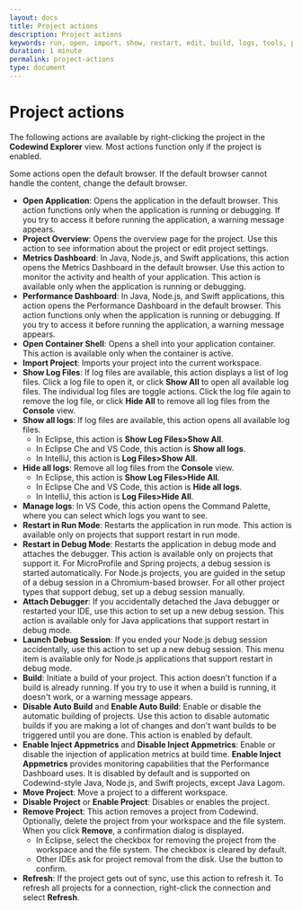 ```yaml
---
layout: docs
title: Project actions
description: Project actions
keywords: run, open, import, show, restart, edit, build, logs, tools, project actions, attach, build, disable, enable, validate, refresh
duration: 1 minute
permalink: project-actions
type: document
---
```


# Project actions

The following actions are available by right-clicking the project in the **Codewind Explorer** view. Most actions function only if the project is enabled.

Some actions open the default browser. If the default browser cannot handle the content, change the default browser.

- **Open Application**: Opens the application in the default browser. This action functions only when the application is running or debugging. If you try to access it before running the application, a warning message appears.
- **Project Overview**: Opens the overview page for the project. Use this action to see information about the project or edit project settings.
- **Metrics Dashboard**: In Java, Node.js, and Swift applications, this action opens the Metrics Dashboard in the default browser. Use this action to monitor the activity and health of your application. This action is available only when the application is running or debugging.
- **Performance Dashboard**: In Java, Node.js, and Swift applications, this action opens the Performance Dashboard in the default browser. This action functions only when the application is running or debugging. If you try to access it before running the application, a warning message appears.
- **Open Container Shell**: Opens a shell into your application container. This action is available only when the container is active.
- **Import Project**: Imports your project into the current workspace.
- **Show Log Files**: If log files are available, this action displays a list of log files. Click a log file to open it, or click **Show All** to open all available log files. The individual log files are toggle actions. Click the log file again to remove the log file, or click **Hide All** to remove all log files from the **Console** view.
- **Show all logs**: If log files are available, this action opens all available log files.  
   - In Eclipse, this action is **Show Log Files>Show All**.
   - In Eclipse Che and VS Code, this action is **Show all logs**.
   - In IntelliJ, this action is **Log Files>Show All**.
- **Hide all logs**: Remove all log files from the **Console** view.
   - In Eclipse, this action is **Show Log Files>Hide All**.
   - In Eclipse Che and VS Code, this action is **Hide all logs**.
   - In IntelliJ, this action is **Log Files>Hide All**.
- **Manage logs**: In VS Code, this action opens the Command Palette, where you can select which logs you want to see.
- **Restart in Run Mode**: Restarts the application in run mode. This action is available only on projects that support restart in run mode. 
- **Restart in Debug Mode**: Restarts the application in debug mode and attaches the debugger. This action is available only on projects that support it. For MicroProfile and Spring projects, a debug session is started automatically. For Node.js projects, you are guided in the setup of a debug session in a Chromium-based browser. For all other project types that support debug, set up a debug session manually. 
- **Attach Debugger**:  If you accidentally detached the Java debugger or restarted your IDE, use this action to set up a new debug session. This action is available only for Java applications that support restart in debug mode.
- **Launch Debug Session**: If you ended your Node.js debug session accidentally, use this action to set up a new debug session. This menu item is available only for Node.js applications that support restart in debug mode.
- **Build**: Initiate a build of your project. This action doesn't function if a build is already running. If you try to use it when a build is running, it doesn't work, or a warning message appears.
- **Disable Auto Build** and **Enable Auto Build**: Enable or disable the automatic building of projects. Use this action to disable automatic builds if you are making a lot of changes and don't want builds to be triggered until you are done. This action is enabled by default.
- **Enable Inject Appmetrics** and **Disable Inject Appmetrics**: Enable or disable the injection of application metrics at build time. **Enable Inject Appmetrics** provides monitoring capabilities that the Performance Dashboard uses. It is disabled by default and is supported on Codewind-style Java, Node.js, and Swift projects, except Java Lagom.
- **Move Project**: Move a project to a different workspace.
- **Disable Project** or **Enable Project**: Disables or enables the project.
- **Remove Project**: This action removes a project from Codewind. Optionally, delete the project from your workspace and the file system. When you click **Remove**, a confirmation dialog is displayed. 
  - In Eclipse, select the checkbox for removing the project from the workspace and the file system. The checkbox is cleared by default.
  - Other IDEs ask for project removal from the disk. Use the button to confirm.
- **Refresh**: If the project gets out of sync, use this action to refresh it. To refresh all projects for a connection, right-click the connection and select **Refresh**.

